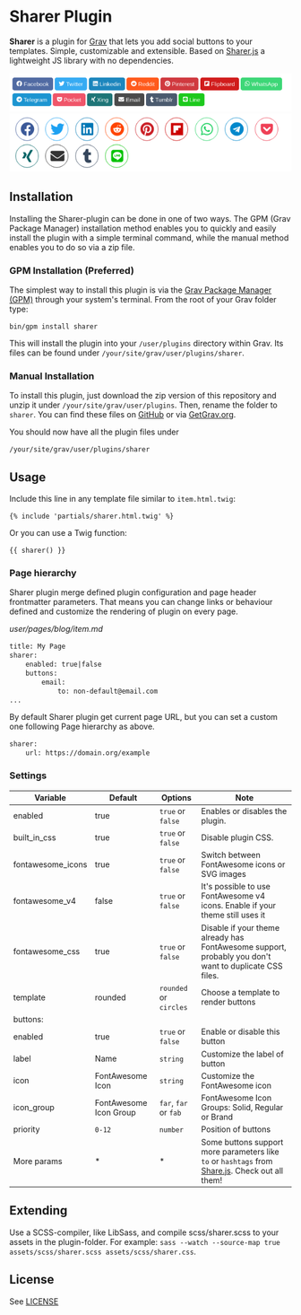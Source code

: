 # Sharer Plugin

**Sharer** is a plugin for [Grav](http://github.com/getgrav/grav) that lets you add social buttons to your templates. Simple, customizable and extensible. Based on [Sharer.js](https://ellisonleao.github.io/sharer.js/) a lightweight JS library with no dependencies.

![](screenshot_rounded.png)
![](screenshot_circles.png)

## Installation

Installing the Sharer-plugin can be done in one of two ways. The GPM (Grav Package Manager) installation method enables you to quickly and easily install the plugin with a simple terminal command, while the manual method enables you to do so via a zip file.

### GPM Installation (Preferred)

The simplest way to install this plugin is via the [Grav Package Manager (GPM)](http://learn.getgrav.org/advanced/grav-gpm) through your system's terminal. From the root of your Grav folder type:

    bin/gpm install sharer

This will install the plugin into your `/user/plugins` directory within Grav. Its files can be found under `/your/site/grav/user/plugins/sharer`.

### Manual Installation

To install this plugin, just download the zip version of this repository and unzip it under `/your/site/grav/user/plugins`. Then, rename the folder to `sharer`. You can find these files on [GitHub](https://github.com/ayozehd/sharer) or via [GetGrav.org](http://getgrav.org/downloads/plugins#extras).

You should now have all the plugin files under

    /your/site/grav/user/plugins/sharer


## Usage

Include this line in any template file similar to `item.html.twig`:
```
{% include 'partials/sharer.html.twig' %}
```

Or you can use a Twig function:
```
{{ sharer() }}
```

### Page hierarchy

Sharer plugin merge defined plugin configuration and page header frontmatter parameters. That means you can change links or behaviour defined and customize the rendering of plugin on every page.

_user/pages/blog/item.md_
```
title: My Page
sharer:
    enabled: true|false
    buttons:
        email:
            to: non-default@email.com
...
```

By default Sharer plugin get current page URL, but you can set a custom one following Page hierarchy as above.

```
sharer:
    url: https://domain.org/example
```

### Settings

| Variable | Default | Options | Note |
|----------|---------|-------------------------------------------------|--------------------------------------------------------------------------------------------|
| enabled | true | `true` or `false` | Enables or disables the plugin. |
| built_in_css | true | `true` or `false` | Disable plugin CSS. |
| fontawesome_icons | true | `true` or `false` | Switch between FontAwesome icons or SVG images |
| fontawesome_v4 | false | `true` or `false` | It's possible to use FontAwesome v4 icons. Enable if your theme still uses it |
| fontawesome_css | true | `true` or `false` | Disable if your theme already has FontAwesome support, probably you don't want to duplicate CSS files. |
| template | rounded | `rounded` or `circles` | Choose a template to render buttons |
| buttons: |  |  |  |
|   enabled | true | `true` or `false` | Enable or disable this button |
|   label | Name | `string` | Customize the label of button |
|   icon | FontAwesome Icon | `string` | Customize the FontAwesome icon |
|   icon_group | FontAwesome Icon Group | `far`, `far` or `fab` | FontAwesome Icon Groups: Solid, Regular or Brand |
|   priority | `0-12` | `number` | Position of buttons |
|   More params | * | * | Some buttons support more parameters like `to` or `hashtags` from [Share.js](https://ellisonleao.github.io/sharer.js/). Check out all them!

## Extending

Use a SCSS-compiler, like LibSass, and compile scss/sharer.scss to your assets in the plugin-folder. For example: `sass --watch --source-map true assets/scss/sharer.scss assets/scss/sharer.css`.

## License

See [LICENSE](LICENSE)